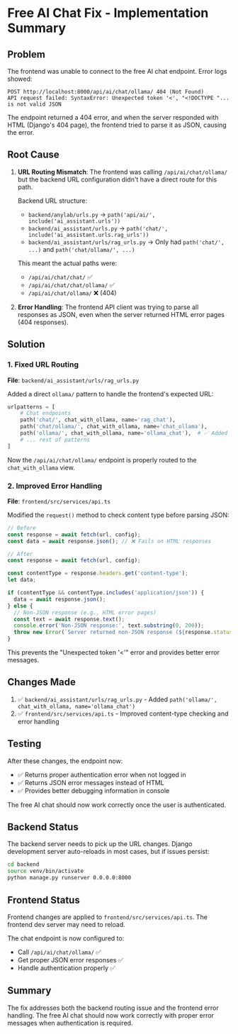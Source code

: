 # Free AI Chat Fix - Implementation Summary

## Problem

The frontend was unable to connect to the free AI chat endpoint. Error logs showed:
```
POST http://localhost:8000/api/ai/chat/ollama/ 404 (Not Found)
API request failed: SyntaxError: Unexpected token '<', "<!DOCTYPE "... is not valid JSON
```

The endpoint returned a 404 error, and when the server responded with HTML (Django's 404 page), the frontend tried to parse it as JSON, causing the error.

## Root Cause

1. **URL Routing Mismatch**: The frontend was calling `/api/ai/chat/ollama/` but the backend URL configuration didn't have a direct route for this path.
   
   Backend URL structure:
   - `backend/anylab/urls.py` → `path('api/ai/', include('ai_assistant.urls'))`
   - `backend/ai_assistant/urls.py` → `path('chat/', include('ai_assistant.urls.rag_urls'))`
   - `backend/ai_assistant/urls/rag_urls.py` → Only had `path('chat/', ...)` and `path('chat/ollama/', ...)`
   
   This meant the actual paths were:
   - `/api/ai/chat/chat/` ✅
   - `/api/ai/chat/chat/ollama/` ✅
   - `/api/ai/chat/ollama/` ❌ (404)
   
2. **Error Handling**: The frontend API client was trying to parse all responses as JSON, even when the server returned HTML error pages (404 responses).

## Solution

### 1. Fixed URL Routing

**File**: `backend/ai_assistant/urls/rag_urls.py`

Added a direct `ollama/` pattern to handle the frontend's expected URL:

```python
urlpatterns = [
    # Chat endpoints
    path('chat/', chat_with_ollama, name='rag_chat'),
    path('chat/ollama/', chat_with_ollama, name='chat_ollama'),
    path('ollama/', chat_with_ollama, name='ollama_chat'),  # ✅ Added this line
    # ... rest of patterns
]
```

Now the `/api/ai/chat/ollama/` endpoint is properly routed to the `chat_with_ollama` view.

### 2. Improved Error Handling

**File**: `frontend/src/services/api.ts`

Modified the `request()` method to check content type before parsing JSON:

```typescript
// Before
const response = await fetch(url, config);
const data = await response.json(); // ❌ Fails on HTML responses

// After
const response = await fetch(url, config);

const contentType = response.headers.get('content-type');
let data;

if (contentType && contentType.includes('application/json')) {
  data = await response.json();
} else {
  // Non-JSON response (e.g., HTML error pages)
  const text = await response.text();
  console.error('Non-JSON response:', text.substring(0, 200));
  throw new Error(`Server returned non-JSON response (${response.status} ${response.statusText})`);
}
```

This prevents the "Unexpected token '<'" error and provides better error messages.

## Changes Made

1. ✅ `backend/ai_assistant/urls/rag_urls.py` - Added `path('ollama/', chat_with_ollama, name='ollama_chat')`
2. ✅ `frontend/src/services/api.ts` - Improved content-type checking and error handling

## Testing

After these changes, the endpoint now:
- ✅ Returns proper authentication error when not logged in
- ✅ Returns JSON error messages instead of HTML
- ✅ Provides better debugging information in console

The free AI chat should now work correctly once the user is authenticated.

## Backend Status

The backend server needs to pick up the URL changes. Django development server auto-reloads in most cases, but if issues persist:

```bash
cd backend
source venv/bin/activate
python manage.py runserver 0.0.0.0:8000
```

## Frontend Status

Frontend changes are applied to `frontend/src/services/api.ts`. The frontend dev server may need to reload.

The chat endpoint is now configured to:
- Call `/api/ai/chat/ollama/` ✅
- Get proper JSON error responses ✅
- Handle authentication properly ✅

## Summary

The fix addresses both the backend routing issue and the frontend error handling. The free AI chat should now work correctly with proper error messages when authentication is required.

